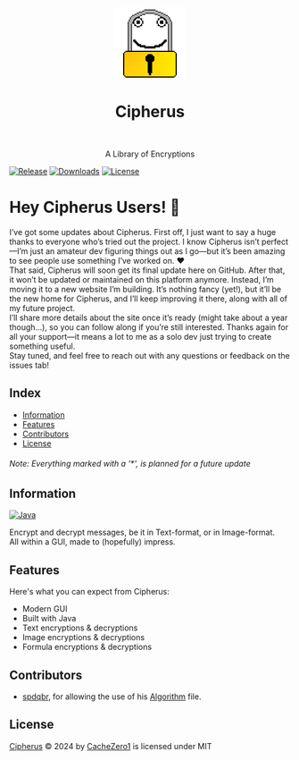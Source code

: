 <p align="center">
  <img src="./src/images/icon_128px.png" width="128"/>
</p>

<h1 align="center"> Cipherus </h1> <br>

<p align="center">
  A Library of Encryptions
</p>

[![Release](https://img.shields.io/github/release/CacheZero1/Cipherus.svg)]()
[![Downloads](https://img.shields.io/github/downloads/CacheZero1/Cipherus/total.svg)]()
[![License](https://img.shields.io/github/license/CacheZero1/Cipherus.svg)]()

<h1>Hey Cipherus Users! 👋</h1>
I’ve got some updates about Cipherus. First off, I just want to say a huge thanks to everyone who’s tried out the project. I know Cipherus isn’t perfect—I’m just an amateur dev figuring things out as I go—but it’s been amazing to see people use something I’ve worked on. ❤️<br />
That said, Cipherus will soon get its final update here on GitHub. After that, it won’t be updated or maintained on this platform anymore. Instead, I’m moving it to a new website I’m building. It’s nothing fancy (yet!), but it’ll be the new home for Cipherus, and I’ll keep improving it there, along with all of my future project.<br />
I’ll share more details about the site once it’s ready (might take about a year though...), so you can follow along if you’re still interested. Thanks again for all your support—it means a lot to me as a solo dev just trying to create something useful.<br />
Stay tuned, and feel free to reach out with any questions or feedback on the issues tab!

## Index

- [Information](#information)
- [Features](#features)
- [Contributors](#contributors)
- [License](#license)

<h6> Note: Everything marked with a '*', is planned for a future update <h6>


## Information

[![Java](https://img.shields.io/badge/Java-ED8B00?style=for-the-badge&logo=openjdk&logoColor=white)](https://www.java.com/)

Encrypt and decrypt messages, be it in Text-format, or in Image-format. <br>
All within a GUI, made to (hopefully) impress.


## Features

Here's what you can expect from Cipherus:

* Modern GUI
* Built with Java
* Text encryptions & decryptions
* Image encryptions & decryptions
* Formula encryptions & decryptions


## Contributors

* [spdqbr](https://github.com/spdqbr), for allowing the use of his [Algorithm](https://github.com/CacheZero1/Cipherus/blob/master/src/euorg/nuvoprojects/cachezero1/Algorithm.java) file.


## License

[Cipherus](https://github.com/CacheZero1/Cipherus) © 2024 by [CacheZero1](https://github.com/CacheZero1) is licensed under MIT
